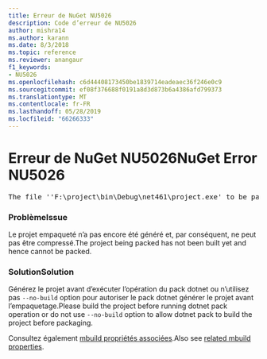```yaml
---
title: Erreur de NuGet NU5026
description: Code d’erreur de NU5026
author: mishra14
ms.author: karann
ms.date: 8/3/2018
ms.topic: reference
ms.reviewer: anangaur
f1_keywords:
- NU5026
ms.openlocfilehash: c6d44408173450be1839714eadeaec36f246e0c9
ms.sourcegitcommit: ef08f376688f0191a8d3d873b6a4386afd799373
ms.translationtype: MT
ms.contentlocale: fr-FR
ms.lasthandoff: 05/28/2019
ms.locfileid: "66266333"
---
```

# <a name="nuget-error-nu5026"></a><span data-ttu-id="57d77-103">Erreur de NuGet NU5026</span><span class="sxs-lookup"><span data-stu-id="57d77-103">NuGet Error NU5026</span></span>
<pre>The file ''F:\project\bin\Debug\net461\project.exe' to be packed was not found on disk.</pre>

### <a name="issue"></a><span data-ttu-id="57d77-104">Problème</span><span class="sxs-lookup"><span data-stu-id="57d77-104">Issue</span></span>

<span data-ttu-id="57d77-105">Le projet empaqueté n’a pas encore été généré et, par conséquent, ne peut pas être compressé.</span><span class="sxs-lookup"><span data-stu-id="57d77-105">The project being packed has not been built yet and hence cannot be packed.</span></span>


### <a name="solution"></a><span data-ttu-id="57d77-106">Solution</span><span class="sxs-lookup"><span data-stu-id="57d77-106">Solution</span></span>

<span data-ttu-id="57d77-107">Générez le projet avant d’exécuter l’opération du pack dotnet ou n’utilisez pas `--no-build` option pour autoriser le pack dotnet générer le projet avant l’empaquetage.</span><span class="sxs-lookup"><span data-stu-id="57d77-107">Please build the project before running dotnet pack operation or do not use `--no-build` option to allow dotnet pack to build the project before packaging.</span></span>

<span data-ttu-id="57d77-108">Consultez également [mbuild propriétés associées](../msbuild-targets.md#output-assemblies).</span><span class="sxs-lookup"><span data-stu-id="57d77-108">Also see [related mbuild properties](../msbuild-targets.md#output-assemblies).</span></span>

